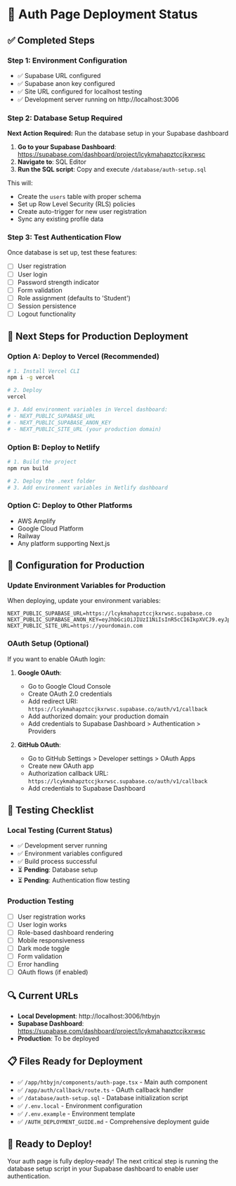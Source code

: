 # 🚀 Auth Page Deployment Status

## ✅ Completed Steps

### Step 1: Environment Configuration
- ✅ Supabase URL configured
- ✅ Supabase anon key configured  
- ✅ Site URL configured for localhost testing
- ✅ Development server running on http://localhost:3006

### Step 2: Database Setup Required
**Next Action Required:** Run the database setup in your Supabase dashboard

1. **Go to your Supabase Dashboard**: https://supabase.com/dashboard/project/lcykmahapztccjkxrwsc
2. **Navigate to**: SQL Editor
3. **Run the SQL script**: Copy and execute `/database/auth-setup.sql`

This will:
- Create the `users` table with proper schema
- Set up Row Level Security (RLS) policies
- Create auto-trigger for new user registration
- Sync any existing profile data

### Step 3: Test Authentication Flow
Once database is set up, test these features:
- [ ] User registration
- [ ] User login
- [ ] Password strength indicator
- [ ] Form validation
- [ ] Role assignment (defaults to 'Student')
- [ ] Session persistence
- [ ] Logout functionality

## 🎯 Next Steps for Production Deployment

### Option A: Deploy to Vercel (Recommended)
```bash
# 1. Install Vercel CLI
npm i -g vercel

# 2. Deploy
vercel

# 3. Add environment variables in Vercel dashboard:
# - NEXT_PUBLIC_SUPABASE_URL
# - NEXT_PUBLIC_SUPABASE_ANON_KEY  
# - NEXT_PUBLIC_SITE_URL (your production domain)
```

### Option B: Deploy to Netlify
```bash
# 1. Build the project
npm run build

# 2. Deploy the .next folder
# 3. Add environment variables in Netlify dashboard
```

### Option C: Deploy to Other Platforms
- AWS Amplify
- Google Cloud Platform
- Railway
- Any platform supporting Next.js

## 🔧 Configuration for Production

### Update Environment Variables for Production
When deploying, update your environment variables:
```env
NEXT_PUBLIC_SUPABASE_URL=https://lcykmahapztccjkxrwsc.supabase.co
NEXT_PUBLIC_SUPABASE_ANON_KEY=eyJhbGciOiJIUzI1NiIsInR5cCI6IkpXVCJ9.eyJpc3MiOiJzdXBhYmFzZSIsInJlZiI6ImxjeWttYWhhcHp0Y2Nqa3hyd3NjIiwicm9sZSI6ImFub24iLCJpYXQiOjE3NTU1NDg2MTAsImV4cCI6MjA3MTEyNDYxMH0.kezwJLUTQH_wiJ9BmDd_S86kRdjzGrCyu0fYpiln25Q
NEXT_PUBLIC_SITE_URL=https://yourdomain.com
```

### OAuth Setup (Optional)
If you want to enable OAuth login:

1. **Google OAuth**:
   - Go to Google Cloud Console
   - Create OAuth 2.0 credentials
   - Add redirect URI: `https://lcykmahapztccjkxrwsc.supabase.co/auth/v1/callback`
   - Add authorized domain: your production domain
   - Add credentials to Supabase Dashboard > Authentication > Providers

2. **GitHub OAuth**:
   - Go to GitHub Settings > Developer settings > OAuth Apps
   - Create new OAuth app
   - Authorization callback URL: `https://lcykmahapztccjkxrwsc.supabase.co/auth/v1/callback`
   - Add credentials to Supabase Dashboard

## 🧪 Testing Checklist

### Local Testing (Current Status)
- ✅ Development server running
- ✅ Environment variables configured
- ✅ Build process successful
- ⏳ **Pending**: Database setup
- ⏳ **Pending**: Authentication flow testing

### Production Testing
- [ ] User registration works
- [ ] User login works  
- [ ] Role-based dashboard rendering
- [ ] Mobile responsiveness
- [ ] Dark mode toggle
- [ ] Form validation
- [ ] Error handling
- [ ] OAuth flows (if enabled)

## 🔍 Current URLs

- **Local Development**: http://localhost:3006/htbyjn
- **Supabase Dashboard**: https://supabase.com/dashboard/project/lcykmahapztccjkxrwsc
- **Production**: To be deployed

## 📋 Files Ready for Deployment

- ✅ `/app/htbyjn/components/auth-page.tsx` - Main auth component
- ✅ `/app/auth/callback/route.ts` - OAuth callback handler
- ✅ `/database/auth-setup.sql` - Database initialization script
- ✅ `/.env.local` - Environment configuration
- ✅ `/.env.example` - Environment template
- ✅ `/AUTH_DEPLOYMENT_GUIDE.md` - Comprehensive deployment guide

## 🎉 Ready to Deploy!

Your auth page is fully deploy-ready! The next critical step is running the database setup script in your Supabase dashboard to enable user authentication.
